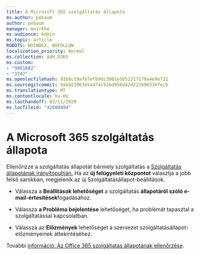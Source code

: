 ```yaml
---
title: A Microsoft 365 szolgáltatás állapota
ms.author: pebaum
author: pebaum
manager: mnirkhe
ms.audience: Admin
ms.topic: article
ROBOTS: NOINDEX, NOFOLLOW
localization_priority: Normal
ms.collection: Adm_O365
ms.custom:
- "9001682"
- "3747"
ms.openlocfilehash: 93b8c19afb7efb9dc3901e5b51217179a4e9e731
ms.sourcegitcommit: 9ab422063e5a474c92ed956d42d222b90336fecb
ms.translationtype: MT
ms.contentlocale: hu-HU
ms.lasthandoff: 03/11/2020
ms.locfileid: "42600494"
---
```

# <a name="microsoft-365-service-health"></a>A Microsoft 365 szolgáltatás állapota


Ellenőrizze a szolgáltatás állapotát bármely szolgáltatás a [Szolgáltatás állapotának irányítópultján.](https://admin.microsoft.com/Adminportal/Home?source=applauncher#/servicehealth) Ha az **új felügyeleti központot** választja a jobb felső sarokban, megjelenik az új Szolgáltatásállapot-beállítások.

- Válassza a **Beállítások lehetőséget** a szolgáltatás **állapotáról szóló e-mail-értesítések**fogadásához.

- Válassza **a Probléma bejelentése** lehetőséget, ha problémát tapasztal a szolgáltatással kapcsolatban.

- Válassza az **Előzmények** lehetőséget a szervezet szolgáltatásállapot-előzményeinek áttekintéséhez. 

További [információ: Az Office 365 szolgáltatás állapotának ellenőrzése](https://docs.microsoft.com/office365/enterprise/view-service-health). 